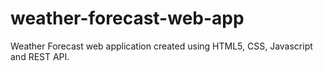 # weather-forecast-web-app
Weather Forecast web application created using HTML5, CSS, Javascript and REST API.
